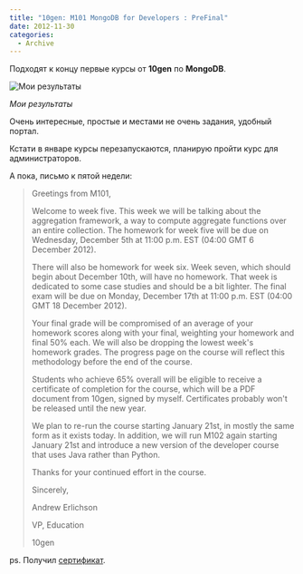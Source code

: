 ```yaml
---
title: "10gen: M101 MongoDB for Developers : PreFinal"
date: 2012-11-30
categories:
  - Archive
---
```


Подходят к концу первые курсы от **10gen** по **MongoDB**.

![Мои результаты](./m101_progress.png)

_Мои результаты_

Очень интересные, простые и местами не очень задания, удобный портал.

Кстати в январе курсы перезапускаются, планирую пройти курс для администраторов.

А пока, письмо к пятой недели:

> Greetings from M101,
> 
> Welcome to week five. This week we will be talking about the aggregation framework, a way to compute aggregate functions over an entire collection. The homework for week five will be due on Wednesday, December 5th at 11:00 p.m. EST (04:00 GMT 6 December 2012).
> 
> There will also be homework for week six. Week seven, which should begin about December 10th, will have no homework. That week is dedicated to some case studies and should be a bit lighter. The final exam will be due on Monday, December 17th at 11:00 p.m. EST (04:00 GMT 18 December 2012).
> 
> Your final grade will be compromised of an average of your homework scores along with your final, weighting your homework and final 50% each. We will also be dropping the lowest week's homework grades. The progress page on the course will reflect this methodology before the end of the course.
> 
> Students who achieve 65% overall will be eligible to receive a certificate of completion for the course, which will be a PDF document from 10gen, signed by myself. Certificates probably won't be released until the new year.
> 
> We plan to re-run the course starting January 21st, in mostly the same form as it exists today. In addition, we will run M102 again starting January 21st and introduce a new version of the developer course that uses Java rather than Python.
> 
> Thanks for your continued effort in the course.
> 
> Sincerely,
>
> Andrew Erlichson
>
> VP, Education
>
> 10gen

ps. Получил [сертификат](./certificate.pdf).
